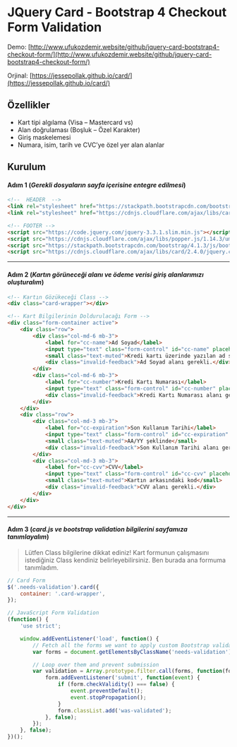 # JQuery Card - Bootstrap 4 Checkout Form Validation

Demo: [http://www.ufukozdemir.website/github/jquery-card-bootstrap4-checkout-form/](http://www.ufukozdemir.website/github/jquery-card-bootstrap4-checkout-form/)

Orjinal: [https://jessepollak.github.io/card/](https://jessepollak.github.io/card/)

## Özellikler
 - Kart tipi algılama (Visa – Mastercard vs)
 - Alan doğrulaması (Boşluk – Özel Karakter)
 - Giriş maskelemesi
 - Numara, isim, tarih ve CVC’ye özel yer alan alanlar

## Kurulum
#### Adım 1 (***Gerekli dosyaların sayfa içerisine entegre edilmesi***)

```html
<!--  HEADER  -->
<link rel="stylesheet" href="https://stackpath.bootstrapcdn.com/bootstrap/4.1.3/css/bootstrap.min.css">
<link rel="stylesheet" href="https://cdnjs.cloudflare.com/ajax/libs/card/2.4.0/card.css">

<!-- FOOTER -->
<script src="https://code.jquery.com/jquery-3.3.1.slim.min.js"></script>
<script src="https://cdnjs.cloudflare.com/ajax/libs/popper.js/1.14.3/umd/popper.min.js"></script>
<script src="https://stackpath.bootstrapcdn.com/bootstrap/4.1.3/js/bootstrap.min.js"></script>
<script src="https://cdnjs.cloudflare.com/ajax/libs/card/2.4.0/jquery.card.min.js"></script>
```
---

#### Adım 2 (***Kartın görüneceği alanı ve ödeme verisi giriş alanlarımızı oluşturalım***)
```html
<!-- Kartın Gözükeceği Class -->
<div class="card-wrapper"></div>

<!-- Kart Bilgilerinin Doldurulacağı Form -->
<div class="form-container active">  
    <div class="row">  
        <div class="col-md-6 mb-3">  
            <label for="cc-name">Ad Soyad</label>  
            <input type="text" class="form-control" id="cc-name" placeholder="" maxlength="40" name="name" required>  
            <small class="text-muted">Kredi kartı üzerinde yazılan ad soyad</small>  
            <div class="invalid-feedback">Ad Soyad alanı gerekli.</div>  
        </div>  
        <div class="col-md-6 mb-3">  
            <label for="cc-number">Kredi Kartı Numarası</label>  
            <input type="text" class="form-control" id="cc-number" placeholder="" name="number" required>  
            <div class="invalid-feedback">Kredi Kartı Numarası alanı gerekli.</div>  
        </div>  
    </div>  
    <div class="row">  
        <div class="col-md-3 mb-3">  
            <label for="cc-expiration">Son Kullanım Tarihi</label>  
            <input type="text" class="form-control" id="cc-expiration" placeholder="" name="expiry" required>  
            <small class="text-muted">AA/YY şeklinde</small>  
            <div class="invalid-feedback">Son Kullanım Tarihi alanı gerekli.</div>  
        </div>  
        <div class="col-md-3 mb-3">  
            <label for="cc-cvv">CVV</label>  
            <input type="text" class="form-control" id="cc-cvv" placeholder="" name="cvc" required>  
            <small class="text-muted">Kartın arkasındaki kod</small>  
            <div class="invalid-feedback">CVV alanı gerekli.</div>  
        </div>  
    </div>  
</div>
```

---
#### Adım 3 (***card.js ve bootstrap validation  bilgilerini sayfamıza tanımlayalım***)
> Lütfen Class bilgilerine dikkat ediniz! Kart formunun çalışmasını istediğiniz Class kendiniz belirleyebilirsiniz. Ben burada ana formuma tanımladım.
```javascript
// Card Form
$('.needs-validation').card({
    container: '.card-wrapper',
});

// JavaScript Form Validation
(function() {
    'use strict';

    window.addEventListener('load', function() {
        // Fetch all the forms we want to apply custom Bootstrap validation styles to
        var forms = document.getElementsByClassName('needs-validation');

        // Loop over them and prevent submission
        var validation = Array.prototype.filter.call(forms, function(form) {
            form.addEventListener('submit', function(event) {
                if (form.checkValidity() === false) {
                    event.preventDefault();
                    event.stopPropagation();
                }
                form.classList.add('was-validated');
            }, false);
        });
    }, false);
})();
```